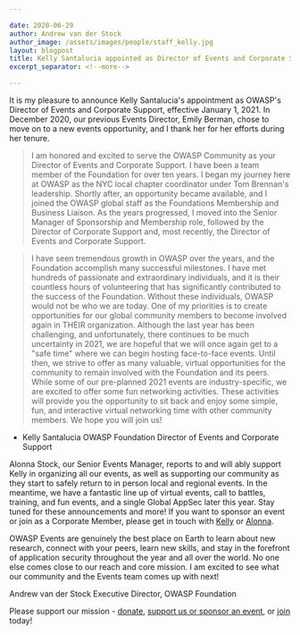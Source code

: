 ```yaml
---

date: 2020-06-29
author: Andrew van der Stock
author_image: /assets/images/people/staff_kelly.jpg
layout: blogpost
title: Kelly Santalucia appointed as Director of Events and Corporate Support
excerpt_separator: <!--more-->

---
```


It is my pleasure to announce Kelly Santalucia's appointment as OWASP's Director of Events and Corporate Support, effective January 1, 2021. In December 2020, our previous Events Director, Emily Berman, chose to move on to a new events opportunity, and I thank her for her efforts during her tenure. 

> I am honored and excited to serve the OWASP Community as your Director of Events and Corporate Support. I have been a team member of the Foundation for over ten years. I began my journey here at OWASP as the NYC local chapter coordinator under Tom Brennan's leadership. Shortly after, an opportunity became available, and I joined the OWASP global staff as the Foundations Membership and Business Liaison. As the years progressed, I moved into the Senior Manager of Sponsorship and Membership role, followed by the Director of Corporate Support and, most recently, the Director of Events and Corporate Support. 

<!--more-->

> I have seen tremendous growth in OWASP over the years, and the Foundation accomplish many successful milestones. I have met hundreds of passionate and extraordinary individuals, and it is their countless hours of volunteering that has significantly contributed to the success of the Foundation. Without these individuals, OWASP would not be who we are today. One of my priorities is to create opportunities for our global community members to become involved again in THEIR organization.
> Although the last year has been challenging, and unfortunately, there continues to be much uncertainty in 2021, we are hopeful that we will once again get to a "safe time" where we can begin hosting face-to-face events. Until then, we strive to offer as many valuable, virtual opportunities for the community to remain involved with the Foundation and its peers. While some of our pre-planned 2021 events are industry-specific, we are excited to offer some fun networking activities. These activities will provide you the opportunity to sit back and enjoy some simple, fun, and interactive virtual networking time with other community members. We hope you will join us!

 - Kelly Santalucia OWASP Foundation Director of Events and Corporate Support

Alonna Stock, our Senior Events Manager, reports to and will ably support Kelly in organizing all our events, as well as supporting our community as they start to safely return to in person local and regional events. In the meantime, we have a fantastic line up of virtual events, call to battles, training, and fun events, and a single Global AppSec later this year. Stay tuned for these announcements and more! If you want to sponsor an event or join as a Corporate Member, please get in touch with [Kelly](mailto:kelly.santalucia@owasp.com) or [Alonna](mailto:alonna.stock@owasp.com). 

OWASP Events are genuinely the best place on Earth to learn about new research, connect with your peers, learn new skills, and stay in the forefront of application security throughout the year and all over the world. No one else comes close to our reach and core mission. I am excited to see what our community and the Events team comes up with next!

Andrew van der Stock
Executive Director, OWASP Foundation

Please support our mission - [donate](https://owasp.org/donate/), [support us or sponsor an event](https://owasp.org/supporters/), or [join](https://owasp.org/membership/) today!